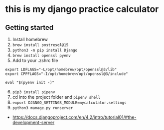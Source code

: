 # this is my django practice calculator 

## Getting started
1. Install homebrew
2. `brew install postresql@15`
3. `python3 -m pip install Django`
4. `brew install openssl pyenv`
5. Add to your .zshrc file
```
export LDFLAGS="-L/opt/homebrew/opt/openssl@3/lib"
export CPPFLAGS="-I/opt/homebrew/opt/openssl@3/include"

eval "$(pyenv init -)"
```
6. `pip3 install pipenv`
7. cd into the project folder and `pipenv shell`
8. `export DJANGO_SETTINGS_MODULE=mycalculator.settings`
9. `python3 manage.py runserver `

- https://docs.djangoproject.com/en/4.2/intro/tutorial01/#the-development-server 
